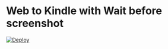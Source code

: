 # Web to Kindle with Wait before screenshot

[![Deploy](https://www.herokucdn.com/deploy/button.svg)](https://heroku.com/deploy)
